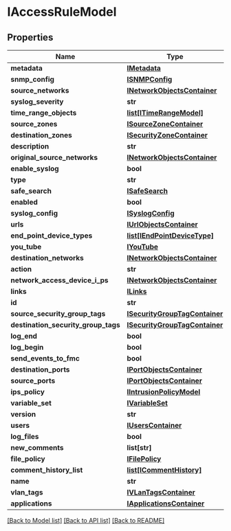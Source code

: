 # IAccessRuleModel

## Properties
Name | Type | Description | Notes
------------ | ------------- | ------------- | -------------
**metadata** | [**IMetadata**](IMetadata.md) |  | [optional] 
**snmp_config** | [**ISNMPConfig**](ISNMPConfig.md) |  | [optional] 
**source_networks** | [**INetworkObjectsContainer**](INetworkObjectsContainer.md) |  | [optional] 
**syslog_severity** | **str** |  | [optional] 
**time_range_objects** | [**list[ITimeRangeModel]**](ITimeRangeModel.md) |  | [optional] 
**source_zones** | [**ISourceZoneContainer**](ISourceZoneContainer.md) |  | [optional] 
**destination_zones** | [**ISecurityZoneContainer**](ISecurityZoneContainer.md) |  | [optional] 
**description** | **str** |  | [optional] 
**original_source_networks** | [**INetworkObjectsContainer**](INetworkObjectsContainer.md) |  | [optional] 
**enable_syslog** | **bool** |  | [optional] 
**type** | **str** |  | [optional] 
**safe_search** | [**ISafeSearch**](ISafeSearch.md) |  | [optional] 
**enabled** | **bool** |  | [optional] 
**syslog_config** | [**ISyslogConfig**](ISyslogConfig.md) |  | [optional] 
**urls** | [**IUrlObjectsContainer**](IUrlObjectsContainer.md) |  | [optional] 
**end_point_device_types** | [**list[IEndPointDeviceType]**](IEndPointDeviceType.md) |  | [optional] 
**you_tube** | [**IYouTube**](IYouTube.md) |  | [optional] 
**destination_networks** | [**INetworkObjectsContainer**](INetworkObjectsContainer.md) |  | [optional] 
**action** | **str** |  | 
**network_access_device_i_ps** | [**INetworkObjectsContainer**](INetworkObjectsContainer.md) |  | [optional] 
**links** | [**ILinks**](ILinks.md) |  | [optional] 
**id** | **str** |  | [optional] 
**source_security_group_tags** | [**ISecurityGroupTagContainer**](ISecurityGroupTagContainer.md) |  | [optional] 
**destination_security_group_tags** | [**ISecurityGroupTagContainer**](ISecurityGroupTagContainer.md) |  | [optional] 
**log_end** | **bool** |  | [optional] 
**log_begin** | **bool** |  | [optional] 
**send_events_to_fmc** | **bool** |  | [optional] 
**destination_ports** | [**IPortObjectsContainer**](IPortObjectsContainer.md) |  | [optional] 
**source_ports** | [**IPortObjectsContainer**](IPortObjectsContainer.md) |  | [optional] 
**ips_policy** | [**IIntrusionPolicyModel**](IIntrusionPolicyModel.md) |  | [optional] 
**variable_set** | [**IVariableSet**](IVariableSet.md) |  | [optional] 
**version** | **str** |  | [optional] 
**users** | [**IUsersContainer**](IUsersContainer.md) |  | [optional] 
**log_files** | **bool** |  | [optional] 
**new_comments** | **list[str]** |  | [optional] 
**file_policy** | [**IFilePolicy**](IFilePolicy.md) |  | [optional] 
**comment_history_list** | [**list[ICommentHistory]**](ICommentHistory.md) |  | [optional] 
**name** | **str** |  | [optional] 
**vlan_tags** | [**IVLanTagsContainer**](IVLanTagsContainer.md) |  | [optional] 
**applications** | [**IApplicationsContainer**](IApplicationsContainer.md) |  | [optional] 

[[Back to Model list]](../README.md#documentation-for-models) [[Back to API list]](../README.md#documentation-for-api-endpoints) [[Back to README]](../README.md)


